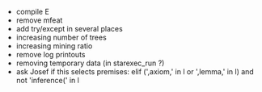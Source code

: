 - compile E
- remove mfeat
- add try/except in several places
- increasing number of trees
- increasing mining ratio
- remove log printouts
- removing temporary data (in starexec_run ?)
- ask Josef if this selects premises:
  elif (',axiom,' in l or ',lemma,' in l) and not 'inference(' in l
